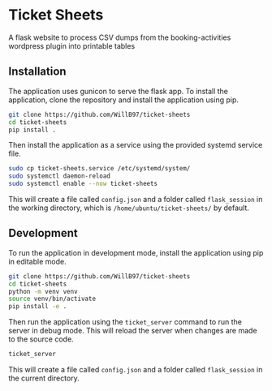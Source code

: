 # Ticket Sheets

A flask website to process CSV dumps from the booking-activities wordpress plugin into printable tables

## Installation

The application uses gunicon to serve the flask app. To install the application, clone the repository and install the application using pip.

```bash
git clone https://github.com/WillB97/ticket-sheets
cd ticket-sheets
pip install .
```

Then install the application as a service using the provided systemd service file.

```bash
sudo cp ticket-sheets.service /etc/systemd/system/
sudo systemctl daemon-reload
sudo systemctl enable --now ticket-sheets
```

This will create a file called `config.json` and a folder called `flask_session` in the working directory, which is `/home/ubuntu/ticket-sheets/` by default.


## Development

To run the application in development mode, install the application using pip in editable mode.

```bash
git clone https://github.com/WillB97/ticket-sheets
cd ticket-sheets
python -m venv venv
source venv/bin/activate
pip install -e .
```

Then run the application using the `ticket_server` command to run the server in debug mode.
This will reload the server when changes are made to the source code.

```bash
ticket_server
```

This will create a file called `config.json` and a folder called `flask_session` in the current directory.
